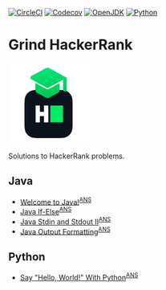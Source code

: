 [![CircleCI](https://img.shields.io/circleci/build/gh/hanggrian/grind-hackerrank)](https://app.circleci.com/pipelines/github/hanggrian/grind-hackerrank/)
[![Codecov](https://img.shields.io/codecov/c/gh/hanggrian/grind-hackerrank)](https://app.codecov.io/gh/hanggrian/grind-hackerrank/)
[![OpenJDK](https://img.shields.io/badge/java-1.8+-f80000)](https://docs.oracle.com/javase/8/)
[![Python](https://img.shields.io/badge/python-3.12+-3776ab)](https://docs.python.org/3/whatsnew/3.12.html)

# Grind HackerRank

![The project logo.](https://github.com/hanggrian/grind-hackerrank/raw/assets/logo.png)

Solutions to HackerRank problems.

## Java

- [Welcome to Java!](https://www.hackerrank.com/challenges/welcome-to-java/)<sup>[ANS](https://github.com/hanggrian/grind-hackerrank/blob/main/java/src/main/java/WelcomeToJava.java)</sup>
- [Java If-Else](https://www.hackerrank.com/challenges/java-if-else/)<sup>[ANS](https://github.com/hanggrian/grind-hackerrank/blob/main/java/src/main/java/JavaIfElse.java)</sup>
- [Java Stdin and Stdout II](https://www.hackerrank.com/challenges/java-stdin-stdout/)<sup>[ANS](https://github.com/hanggrian/grind-hackerrank/blob/main/java/src/main/java/JavaStdinStdout.java)</sup>
- [Java Output Formatting](https://www.hackerrank.com/challenges/java-output-formatting/)<sup>[ANS](https://github.com/hanggrian/grind-hackerrank/blob/main/java/src/main/java/JavaOutputFormatting.java)</sup>

## Python

- [Say "Hello, World!" With Python](https://www.hackerrank.com/challenges/py_hello_world/)<sup>[ANS](https://github.com/hanggrian/grind-hackerrank/blob/main/python/src/py_hello_world.py)</sup>

